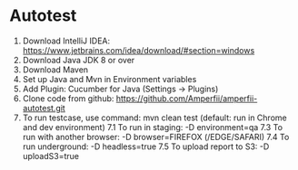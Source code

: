 # Autotest

1. Download IntelliJ IDEA: https://www.jetbrains.com/idea/download/#section=windows
2. Download Java JDK 8 or over
3. Download Maven
4. Set up Java and Mvn in Environment variables
5. Add Plugin: Cucumber for Java (Settings -> Plugins)
6. Clone code from github: https://github.com/Amperfii/amperfii-autotest.git
7. To run testcase, use command: mvn clean test (default: run in Chrome and dev environment)
   7.1 To run in staging: -D environment=qa
   7.3 To run with another browser: -D browser=FIREFOX (/EDGE/SAFARI)
   7.4 To run underground: -D headless=true
   7.5 To upload report to S3: -D uploadS3=true
